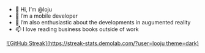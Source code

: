 - 👋 Hi, I’m @loju
- 👀 I’m a mobile developer
- 💞️ I’m also enthusiastic  about the developments in augumented reality
- 📫 I love reading business books outside of work

[![GitHub Streak](https://streak-stats.demolab.com/?user=looju theme=dark)](https://git.io/streak-stats)

<!---
looju/looju is a ✨ special ✨ repository because its `README.md` (this file) appears on your GitHub profile.
You can click the Preview link to take a look at your changes.
--->

